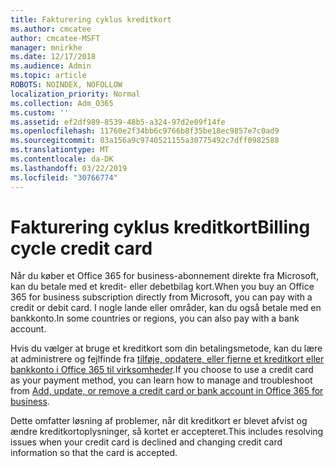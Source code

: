 ```yaml
---
title: Fakturering cyklus kreditkort
ms.author: cmcatee
author: cmcatee-MSFT
manager: mnirkhe
ms.date: 12/17/2018
ms.audience: Admin
ms.topic: article
ROBOTS: NOINDEX, NOFOLLOW
localization_priority: Normal
ms.collection: Adm_O365
ms.custom: ''
ms.assetid: ef2df989-8539-48b5-a324-97d2e09f14fe
ms.openlocfilehash: 11760e2f34bb6c9766b8f35be18ec9857e7c0ad9
ms.sourcegitcommit: 03a156a9c9740521155a30775492c7dff0982588
ms.translationtype: MT
ms.contentlocale: da-DK
ms.lasthandoff: 03/22/2019
ms.locfileid: "30766774"
---
```

# <a name="billing-cycle-credit-card"></a><span data-ttu-id="d334b-102">Fakturering cyklus kreditkort</span><span class="sxs-lookup"><span data-stu-id="d334b-102">Billing cycle credit card</span></span>

<span data-ttu-id="d334b-103">Når du køber et Office 365 for business-abonnement direkte fra Microsoft, kan du betale med et kredit- eller debetbilag kort.</span><span class="sxs-lookup"><span data-stu-id="d334b-103">When you buy an Office 365 for business subscription directly from Microsoft, you can pay with a credit or debit card.</span></span> <span data-ttu-id="d334b-104">I nogle lande eller områder, kan du også betale med en bankkonto.</span><span class="sxs-lookup"><span data-stu-id="d334b-104">In some countries or regions, you can also pay with a bank account.</span></span>
  
<span data-ttu-id="d334b-105">Hvis du vælger at bruge et kreditkort som din betalingsmetode, kan du lære at administrere og fejlfinde fra [tilføje, opdatere, eller fjerne et kreditkort eller bankkonto i Office 365 til virksomheder](https://support.office.com/article/30ba9c83-50d8-4020-90ed-830a5b8c8724?wt.mc_id=billing_cycle_AI).</span><span class="sxs-lookup"><span data-stu-id="d334b-105">If you choose to use a credit card as your payment method, you can learn how to manage and troubleshoot from [Add, update, or remove a credit card or bank account in Office 365 for business](https://support.office.com/article/30ba9c83-50d8-4020-90ed-830a5b8c8724?wt.mc_id=billing_cycle_AI).</span></span>
  
<span data-ttu-id="d334b-106">Dette omfatter løsning af problemer, når dit kreditkort er blevet afvist og ændre kreditkortoplysninger, så kortet er accepteret.</span><span class="sxs-lookup"><span data-stu-id="d334b-106">This includes resolving issues when your credit card is declined and changing credit card information so that the card is accepted.</span></span>
  

